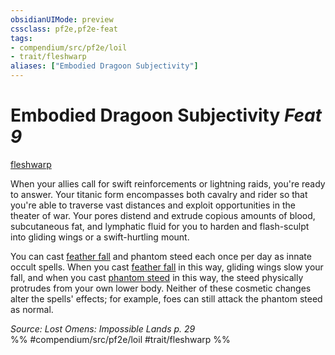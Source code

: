 ```yaml
---
obsidianUIMode: preview
cssclass: pf2e,pf2e-feat
tags:
- compendium/src/pf2e/loil
- trait/fleshwarp
aliases: ["Embodied Dragoon Subjectivity"]
---
```

# Embodied Dragoon Subjectivity  *Feat 9*  
[fleshwarp](../../Rules/traits/fleshwarp-loag.md)  


When your allies call for swift reinforcements or lightning raids, you're ready to answer. Your titanic form encompasses both cavalry and rider so that you're able to traverse vast distances and exploit opportunities in the theater of war. Your pores distend and extrude copious amounts of blood, subcutaneous fat, and lymphatic fluid for you to harden and flash-sculpt into gliding wings or a swift-hurtling mount.

You can cast [feather fall](../spells/feather-fall.md) and phantom steed each once per day as innate occult spells. When you cast [feather fall](../spells/feather-fall.md) in this way, gliding wings slow your fall, and when you cast [phantom steed](../spells/phantom-steed.md) in this way, the steed physically protrudes from your own lower body. Neither of these cosmetic changes alter the spells' effects; for example, foes can still attack the phantom steed as normal.

*Source: Lost Omens: Impossible Lands p. 29*  
%% #compendium/src/pf2e/loil #trait/fleshwarp %%